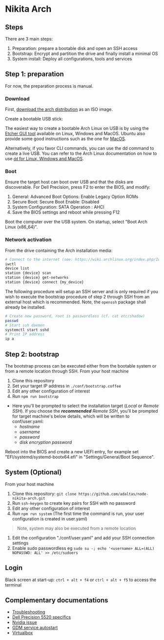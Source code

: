 # Nikita Arch

## Steps

There are 3 main steps:

1. Preparation: prepare a bootable disk and open an SSH access
2. Bootstrap: Encrypt and partition the drive and finally install a minimal OS
3. System install: Deploy all configurations, tools and services

## Step 1: preparation

For now, the preparation process is manual.

### Download

First, [download the arch distribution](https://www.archlinux.org/download/) as an ISO image.

Create a bootable USB stick:

The easiest way to create a bootable Arch Linux on USB is by using the [Etcher GUI tool](https://www.balena.io/etcher/) available on Linux, Windows and MacOS. Ubuntu also provide some good instructions such as the one for [MacOS](https://tutorials.ubuntu.com/tutorial/tutorial-create-a-usb-stick-on-macos).

Alternatively, if you favor CLI commands, you can use the dd command to create a live USB. You can refer to the Arch Linux documentation on how to use [`dd` for Linux, Windows and MacOS](https://wiki.archlinux.org/index.php/USB_flash_installation_media).

### Boot

Ensure the target host can boot over USB and that the disks are discoverable. For Dell Precision, press F2 to enter the BIOS, and modify:

1. General: Advanced Boot Options: Enable Legacy Option ROMs
2. Secure Boot: Secure Boot Enable: Disabled
3. System Configuration: SATA Operation : AHCI
4. Save the BIOS settings and reboot while pressing F12

Boot the computer over the USB system. On startup, select "Boot Arch Linux (x86_64)".

### Network activation

From the drive containing the Arch installation media:

```bash
# Connect to the internet (see: https://wiki.archlinux.org/index.php/Iwd#iwctl)
iwctl
device list
station {device} scan
station {device} get-networks
station {device} connect {my_device}
```

The following procedure will setup an SSH server and is only required if you wish to execute the bootstrap procedure of step 2 through SSH from an external host which is recommended. Note, the `openssh` package shall already be installed.

```bash
# Create new password, root is passwordless (cf. cat etc/shadow)
passwd
# Start ssh daemon
systemctl start sshd
# Print IP address
ip a
```

## Step 2: bootstrap

The bootstrap process can be executed either from the bootable system or from a remote location through SSH. From your host machine

1. Clone this repository
2. Set your target IP address in `./conf/bootstrap.coffee`
3. Edit any other configuration of interest
4. Run `npm run bootstrap`
  - Here you'll be prompted to select the installation target (_Local_ or _Remote SSH_).
    If you choose the **_recommended_** _Remote SSH_, you'll be prompted for target machine's below details, which will be written to conf/user.yaml:
    - _hostname_
    - _username_
    - _password_
    - _disk encryption password_

Reboot into the BIOS and create a new UEFI entry, for example set "EFI/systemd/systemd-bootx64.efi"  in "Settings/General/Boot Sequence".

## System (Optional)

From your host machine

1. Clone this repository: `git clone https://github.com/adaltas/node-nikita-arch.git`
2. Run `ssh-keygen` to create key pairs for SSH with no password
3. Edit any other configuration of interest
4. Run `npm run system` (The first time the command is run, your user configuration is created in user.yaml)

> Note, system may also be executed from a remote location
1. Edit the configuration "./conf/user.yaml" and add your SSH connection settings
2. Enable sudo passwordless eg `sudo su -; echo '<username> ALL=(ALL) NOPASSWD: ALL' >> /etc/sudoers`

## Login

Black screen at start-up: `ctrl + alt + f4` or `ctrl + alt + f5`  to access the terminal

## Complementary documentations

* [Troubleshooting](./doc/troubleshooting.md)
* [Dell Precision 5520 specifics](./doc/dell.md)
* [Nvidia issue](./doc/post_mortem/post_mortem_analysis_nvidia_issue.md)
* [GDM service autostart](./doc/gdm_autostart_issue.md)
* [Virtualbox](./doc/virtualbox.md)
